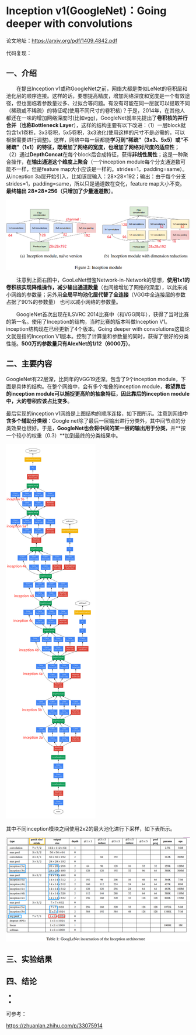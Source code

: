 # **Inception v1(GoogleNet)：Going deeper with convolutions**

论文地址：<https://arxiv.org/pdf/1409.4842.pdf>

代码复现：



## 一、介绍

&emsp;&emsp;在提出Inception v1或称GoogleNet之前，网络大都是类似LeNet的卷积层和池化层的顺序连接。这样的话，要想提高精度，增加网络深度和宽度是一个有效途径，但也面临着参数量过多、过拟合等问题。有没有可能在同一层就可以提取不同（稀疏或不稀疏）的特征呢(使用不同尺寸的卷积核)？于是，2014年，在其他人都还在一味的增加网络深度时(比如vgg)，GoogleNet就率先提出了**卷积核的并行合并（也称Bottleneck Layer**），这样的结构主要有以下改进：（1）一层block就包含1x1卷积，3x3卷积，5x5卷积，3x3池化(使用这样的尺寸不是必需的，可以根据需要进行调整)。这样，网络中每一层都能**学习到“稀疏”（3x3、5x5）或“不稀疏”（1x1）的特征，既增加了网络的宽度，也增加了网络对尺度的适应性**； （2）通过**DepthConcat**在每个block后合成特征，获得**非线性属性**；这是一种聚合操作，**在输出通道这个维度上聚合**（一个inception module每个分支通道数可能不一样，但是feature map大小应该是一样的。strides=1，padding=same）。从inception 3a层开始引入，比如该层输入：28×28×192；输出：由于每个分支strides=1，padding=same，所以只是通道数在变化，feature map大小不变。**最终输出 28×28×256（只增加了少量通道数）**。

![这里随便写文字](https://github.com/clw5180/CV_Paper/blob/master/res/GoogleNet/0.png)

&emsp;&emsp;注意到上面右图中，GooLeNet借鉴Network-in-Network的思想，**使用1x1的卷积核实现降维操作，减少输出通道数量**（也间接增加了网络的深度），以此来减小网络的参数量；另外用**全局平均池化层代替了全连接**（VGG中全连接层的参数占据了90%的参数量） 也可以减小网络的参数量。

&emsp;&emsp;GoogleNet首次出现在ILSVRC 2014比赛中（和VGG同年），获得了当时比赛的第一名。使用了Inception的结构，当时比赛的版本叫做Inception V1。inception结构现在已经更新了4个版本。Going deeper with convolutions这篇论文就是指的Inception V1版本。控制了计算量和参数量的同时，获得了很好的分类性能。**500万的参数量只有AlexNet的1/12（6000万）**。



## 二、主要内容

GoogleNet有22层深，比同年的VGG19还深。包含了9个inception module，下面是具体的结构。在整个网络中，会有多个堆叠的inception module，**希望靠后的inception module可以捕捉更高阶的抽象特征，因此靠后的inception module中，大的卷积应该占比变多**。

最后实现的inception v1网络是上图结构的顺序连接，如下图所示。注意到网络中**含多个辅助分类器**：Google net除了最后一层输出进行分类外，其中间节点的分类效果也很好。于是，**GoogleNet也会将中间的某一层的输出用于分类**，并**按一个较小的权重（0.3）**加到最终的分类结果中。

![这里随便写文字](https://github.com/clw5180/CV_Paper/blob/master/res/GoogleNet/1.png)

其中不同inception模块之间使用2x2的最大池化进行下采样，如下表所示。

![这里随便写文字](https://github.com/clw5180/CV_Paper/blob/master/res/GoogleNet/2.png)





## 三、实验结果





## 四、结论

* 
* 



可参考：

<https://zhuanlan.zhihu.com/p/33075914>